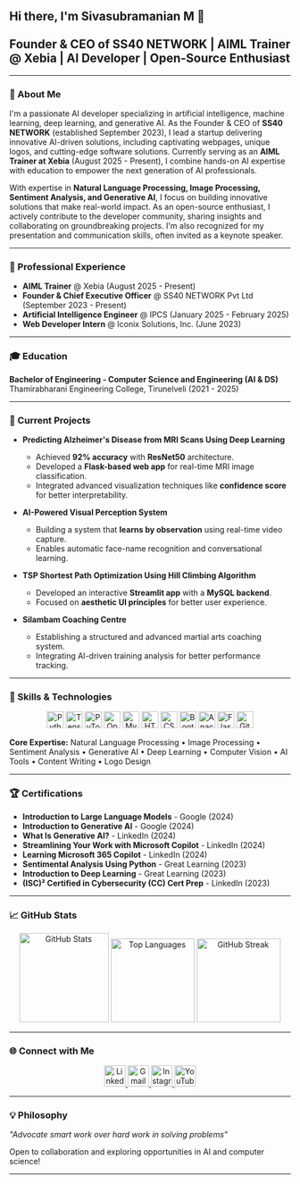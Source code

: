 <h2 align="left">Hi there, I'm Sivasubramanian M 👋<br><br>Founder & CEO of SS40 NETWORK | AIML Trainer @ Xebia | AI Developer | Open-Source Enthusiast</h2>

---

### 🚀 About Me
I'm a passionate AI developer specializing in artificial intelligence, machine learning, deep learning, and generative AI. As the Founder & CEO of **SS40 NETWORK** (established September 2023), I lead a startup delivering innovative AI-driven solutions, including captivating webpages, unique logos, and cutting-edge software solutions. Currently serving as an **AIML Trainer at Xebia** (August 2025 - Present), I combine hands-on AI expertise with education to empower the next generation of AI professionals.

With expertise in **Natural Language Processing, Image Processing, Sentiment Analysis, and Generative AI**, I focus on building innovative solutions that make real-world impact. As an open-source enthusiast, I actively contribute to the developer community, sharing insights and collaborating on groundbreaking projects. I'm also recognized for my presentation and communication skills, often invited as a keynote speaker.

---

### 💼 Professional Experience
- **AIML Trainer** @ Xebia (August 2025 - Present)
- **Founder & Chief Executive Officer** @ SS40 NETWORK Pvt Ltd (September 2023 - Present)
- **Artificial Intelligence Engineer** @ IPCS (January 2025 - February 2025)
- **Web Developer Intern** @ Iconix Solutions, Inc. (June 2023)

---

### 🎓 Education
**Bachelor of Engineering - Computer Science and Engineering (AI & DS)**  
Thamirabharani Engineering College, Tirunelveli (2021 - 2025)

---

### 🔬 Current Projects
- **Predicting Alzheimer's Disease from MRI Scans Using Deep Learning**
  - Achieved **92% accuracy** with **ResNet50** architecture.
  - Developed a **Flask-based web app** for real-time MRI image classification.
  - Integrated advanced visualization techniques like **confidence score** for better interpretability.
  
- **AI-Powered Visual Perception System**
  - Building a system that **learns by observation** using real-time video capture.
  - Enables automatic face-name recognition and conversational learning.
  
- **TSP Shortest Path Optimization Using Hill Climbing Algorithm**
  - Developed an interactive **Streamlit app** with a **MySQL backend**.
  - Focused on **aesthetic UI principles** for better user experience.
  
- **Silambam Coaching Centre**
  - Establishing a structured and advanced martial arts coaching system.
  - Integrating AI-driven training analysis for better performance tracking.

---

### 🎯 Skills & Technologies
<div align="center">
  <img src="https://cdn.jsdelivr.net/gh/devicons/devicon/icons/python/python-original.svg" height="30" alt="Python" />
  <img src="https://cdn.jsdelivr.net/gh/devicons/devicon/icons/tensorflow/tensorflow-original.svg" height="30" alt="TensorFlow" />
  <img src="https://cdn.jsdelivr.net/gh/devicons/devicon/icons/pytorch/pytorch-original.svg" height="30" alt="PyTorch" />
  <img src="https://cdn.jsdelivr.net/gh/devicons/devicon/icons/opencv/opencv-original.svg" height="30" alt="OpenCV" />
  <img src="https://cdn.jsdelivr.net/gh/devicons/devicon/icons/mysql/mysql-original.svg" height="30" alt="MySQL" />
  <img src="https://cdn.jsdelivr.net/gh/devicons/devicon/icons/html5/html5-original.svg" height="30" alt="HTML5" />
  <img src="https://cdn.jsdelivr.net/gh/devicons/devicon/icons/css3/css3-original.svg" height="30" alt="CSS3" />
  <img src="https://cdn.jsdelivr.net/gh/devicons/devicon/icons/bootstrap/bootstrap-original.svg" height="30" alt="Bootstrap" />
  <img src="https://cdn.jsdelivr.net/gh/devicons/devicon/icons/anaconda/anaconda-original.svg" height="30" alt="Anaconda" />
  <img src="https://cdn.jsdelivr.net/gh/devicons/devicon/icons/flask/flask-original.svg" height="30" alt="Flask" />
  <img src="https://cdn.jsdelivr.net/gh/devicons/devicon/icons/git/git-original.svg" height="30" alt="Git" />
</div>

**Core Expertise:** Natural Language Processing • Image Processing • Sentiment Analysis • Generative AI • Deep Learning • Computer Vision • AI Tools • Content Writing • Logo Design

---

### 🏆 Certifications
- **Introduction to Large Language Models** - Google (2024)
- **Introduction to Generative AI** - Google (2024)
- **What Is Generative AI?** - LinkedIn (2024)
- **Streamlining Your Work with Microsoft Copilot** - LinkedIn (2024)
- **Learning Microsoft 365 Copilot** - LinkedIn (2024)
- **Sentimental Analysis Using Python** - Great Learning (2023)
- **Introduction to Deep Learning** - Great Learning (2023)
- **(ISC)² Certified in Cybersecurity (CC) Cert Prep** - LinkedIn (2023)

---

### 📈 GitHub Stats
<div align="center">
  <img src="https://github-readme-stats.vercel.app/api?username=sivasubramanianss40&hide_title=false&hide_rank=false&show_icons=true&include_all_commits=true&count_private=true&theme=aura&locale=en&hide_border=false" height="160" alt="GitHub Stats" />
  <img src="https://github-readme-stats.vercel.app/api/top-langs?username=sivasubramanianss40&layout=compact&langs_count=8&theme=noctis_minimus&hide_border=false" height="150" alt="Top Languages" />
  <img src="https://streak-stats.demolab.com?user=sivasubramanianss40&mode=daily&theme=dracula&hide_border=false&border_radius=5" height="150" alt="GitHub Streak" />
</div>

---

### 🌐 Connect with Me
<div align="center">
  <a href="https://www.linkedin.com/in/sivasubramanianss40/" target="_blank">
    <img src="https://img.shields.io/static/v1?message=LinkedIn&logo=linkedin&color=0077B5&logoColor=white&style=for-the-badge" height="38" alt="LinkedIn" />
  </a>
  <a href="mailto:sivasubramanian46674@gmail.com" target="_blank">
    <img src="https://img.shields.io/static/v1?message=Gmail&logo=gmail&color=D14836&logoColor=white&style=for-the-badge" height="38" alt="Gmail" />
  </a>
  <a href="https://www.instagram.com/sivasubramanian_ss40_/" target="_blank">
    <img src="https://img.shields.io/static/v1?message=Instagram&logo=instagram&color=E4405F&logoColor=white&style=for-the-badge" height="38" alt="Instagram" />
  </a>
  <a href="https://www.youtube.com/channel/UC5-wYM4Z3gL1n9nmFNGpjJA" target="_blank">
    <img src="https://img.shields.io/static/v1?message=YouTube&logo=youtube&color=FF0000&logoColor=white&style=for-the-badge" height="38" alt="YouTube" />
  </a>
</div>

---

### 💡 Philosophy
*"Advocate smart work over hard work in solving problems"*

Open to collaboration and exploring opportunities in AI and computer science!

---

